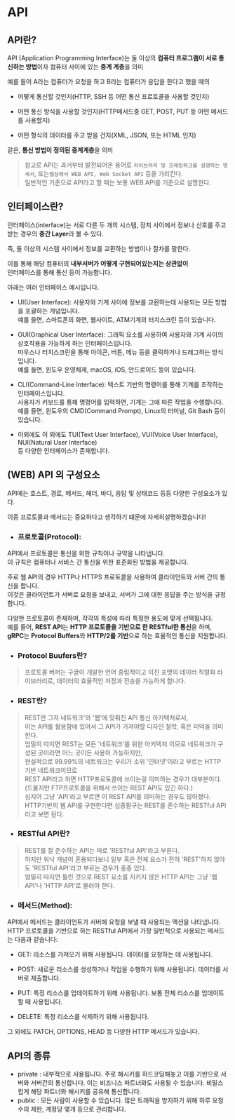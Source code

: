 # API

## API란?
API (Application Programming Interface)는 둘 이상의 **컴퓨터 프로그램이 서로
통신하는 방법**이자 컴퓨터 사이에 있는 **중계 계층**을 의미

예를 들어 A라는 컴퓨터가 요청을 하고 B라는 컴퓨터가 응답을 한다고 했을 때의 </br>
- 어떻게 통신할 것인지(HTTP, SSH 등 어떤 통신 프로토콜을 사용할 것인지)


- 어떤 통신 방식을 사용할 것인지(HTTP메서드중 GET, POST, PUT 등 어떤 메서드를 사용할지)


- 어떤 형식의 데이터를 주고 받을 건지(XML, JSON, 또는 HTML 인지)


같은, **통신 방법이 정의된 중계계층**을 의미

>참고로 API는 과거부터 발전되어온 용어로 `라이브러리 및 프레임워크를 설명하는 명세서`, 또는``웹상에서 WEB API, Web Socket API`` 등을 가리킨다.</br>
> 일반적인 기준으로 API라고 할 때는 보통 WEB API를 기준으로 설명한다.

## 인터페이스란?

인터페이스(interface)는 서로 다른 두 개의 시스템, 장치 사이에서 정보나 신호를 주고받는 경우의 **중간 Layer**라 볼 수 있다.

즉, 둘 이상의 시스템 사이에서 정보를 교환하는 방법이나 절차를 말한다.

이를 통해 해당 컴퓨터의 **내부서버가 어떻게 구현되어있는지는 상관없이**</br>
인터페이스를 통해 통신 등이 가능합니다.

아래는 여러 인터페이스 예시입니다.
- UI(User Interface): 사용자와 기계 사이에 정보를 교환하는데 사용되는 모든 방법을 포괄하는 개념입니다. </br>예를 들면, 스마트폰의 화면, 웹사이트, ATM기계의 터치스크린 등이 있습니다.


- GUI(Graphical User Interface): 그래픽 요소를 사용하여 사용자와 기계 사이의 상호작용을 가능하게 하는 인터페이스입니다.</br> 마우스나 터치스크린을 통해 아이콘, 버튼, 메뉴 등을 클릭하거나 드래그하는 방식입니다. </br> 예를 들면, 윈도우 운영체제, macOS, iOS, 안드로이드 등이 있습니다.


- CLI(Command-Line Interface): 텍스트 기반의 명령어를 통해 기계를 조작하는 인터페이스입니다. </br> 사용자가 키보드를 통해 명령어를 입력하면, 기계는 그에 따른 작업을 수행합니다.</br> 예를 들면, 윈도우의 CMD(Command Prompt), Linux의 터미널, Git Bash 등이 있습니다.


- 이외에도 이 외에도 TUI(Text User Interface), VUI(Voice User Interface), NUI(Natural User Interface) </br>등 다양한 인터페이스가 존재합니다.

## (WEB) API 의 구성요소

API에는 호스트, 경로, 메서드, 헤더, 바디, 응답 및 상태코드 등등 다양한 구성요소가 있다.

이중 프로토콜과 메서드는 중요하다고 생각하기 떄문에 자세히설명하겠습니다!

- ### 프로토콜(Protocol):

API에서 프로토콜은 통신을 위한 규칙이나 규약을 나타냅니다. </br>
이 규칙은 컴퓨터나 서비스 간 통신을 위한 표준화된 방법을 제공합니다.</br>

주로 웹 API의 경우 HTTP나 HTTPS 프로토콜을 사용하여 클라이언트와 서버 간의 통신을 합니다. </br>
이것은 클라이언트가 서버로 요청을 보내고, 서버가 그에 대한 응답을 주는 방식을 규정합니다.</br>

다양한 프로토콜이 존재하며, 각각의 특성에 따라 특정한 용도에 맞게 선택됩니다.</br>
예를 들어, **REST API**는 **HTTP 프로토콜을 기반으로 한 RESTful한 통신**을 하며, </br>
**gRPC**는 **Protocol Buffers**와 **HTTP/2를 기반**으로 하는 효율적인 통신을 지원합니다.
- ### Protocol Buufers란?
>프로토콜 버퍼는 구글이 개발한 언어 중립적이고 이진 포맷의 데이터 직렬화 라이브러리로, 데이터의 효율적인 저장과 전송을 가능하게 합니다.
- ### REST란?
>REST란 그저 네트워크'와 '웹'에 맞춰진 API 통신 아키텍처로서,</br>
> 이는 API를 활용함에 있어서 그 API가 가져야할 디자인 철학, 혹은 미덕을 의미한다.</br>
> 엄밀히 따지면 REST는 모든 '네트워크'를 위한 아키텍처 이므로 네트워크가 구성된 곳이라면 어느 곳이든 사용이 가능하지만,</br>
> 현실적으로 99.99%의 네트워크는 우리가 소위 '인터넷'이라고 부르는 HTTP 기반 네트워크이므로 </br>
> REST API라고 하면 HTTP프로토콜에 쓰이는걸 의미하는 경우가 대부분이다.</br>
> (드물지만 FTP프로토콜을 위해서 쓰이는 REST API도 있긴 하다.)</br>
> 심지어 그냥 'API'라고 부르면 이 REST API를 의미하는 경우도 많아졌다.</br>
> HTTP기반의 웹 API를 구현한다면 십중팔구는 REST를 준수하는 RESTful API라고 보면 된다.
- ### RESTful API란?
>REST를 잘 준수하는 API는 따로 'RESTful API'라고 부른다. </br>
> 하지만 워낙 개념이 혼용되다보니 일부 혹은 전체 요소가 전혀 'REST'하지 않아도 'RESTful API'라고 부르는 경우가 종종 있다. </br>
> 엄밀히 따지면 틀린 것으로 REST 요소를 지키지 않은 HTTP API는 그냥 '웹 API'나 'HTTP API'로 불러야 한다.
- ### 메서드(Method):

API에서 메서드는 클라이언트가 서버에 요청을 보낼 때 사용되는 액션을 나타냅니다.</br>
HTTP 프로토콜을 기반으로 하는 RESTful API에서 가장 일반적으로 사용되는 메서드는 다음과 같습니다:</br>
- GET: 리소스를 가져오기 위해 사용됩니다. 데이터를 요청하는 데 사용됩니다.


- POST: 새로운 리소스를 생성하거나 작업을 수행하기 위해 사용됩니다. 데이터를 서버로 제출합니다.


- PUT: 특정 리소스를 업데이트하기 위해 사용됩니다. 보통 전체 리소스를 업데이트할 때 사용됩니다.


- DELETE: 특정 리소스를 삭제하기 위해 사용됩니다.


그 외에도 PATCH, OPTIONS, HEAD 등 다양한 HTTP 메서드가 있습니다.</br>

## API의 종류
- private : 내부적으로 사용됩니다. 주로 해시키를 하드코딩해놓고 이를 기반으로
  서버와 서버간의 통신합니다. 이는 비즈니스 파트너와도 사용될 수 있습니다.
  비밀스럽게 해당 파트너와 해시키를 공유해 통신합니다.
- public : 모든 사람이 사용할 수 있습니다. 많은 트래픽을 방지하기 위해 하루
  요청수의 제한, 계정당 몇개 등으로 관리합니다.

